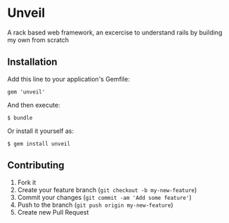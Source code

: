 # Unveil

A rack based web framework, an excercise to understand rails by building my own from scratch

## Installation

Add this line to your application's Gemfile:

    gem 'unveil'

And then execute:

    $ bundle

Or install it yourself as:

    $ gem install unveil

## Contributing

1. Fork it
2. Create your feature branch (`git checkout -b my-new-feature`)
3. Commit your changes (`git commit -am 'Add some feature'`)
4. Push to the branch (`git push origin my-new-feature`)
5. Create new Pull Request
